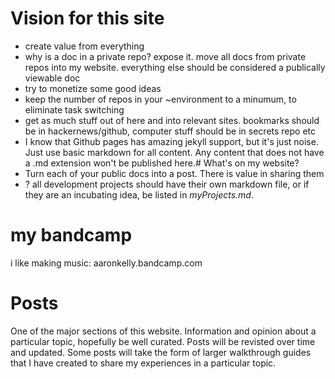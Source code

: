 # Vision for this site
- create value from everything
- why is a doc in a private repo? expose it. move all docs from private repos into my website. everything else should be considered a publically viewable doc
- try to monetize some good ideas
- keep the number of repos in your ~environment to a minumum, to eliminate task switching
- get as much stuff out of here and into relevant sites. bookmarks should be in
hackernews/github, computer stuff should be in secrets repo etc
- I know that Github pages has amazing jekyll support, but it's just noise.
Just use basic markdown for all content. Any content that does not have a .md
extension won't be published here.# What's on my website?
- Turn each of your public docs into a post. There is value in sharing them
- ? all development projects should have their own markdown file, or if they are an
incubating idea, be listed in _myProjects.md_.

# my bandcamp
i like making music: aaronkelly.bandcamp.com

# Posts
One of the major sections of this website.
Information and opinion about a particular topic, hopefully be well curated.
Posts will be revisted over time and updated.
Some posts will take the form of larger walkthrough guides that I have
created to share my experiences in a particular topic.
